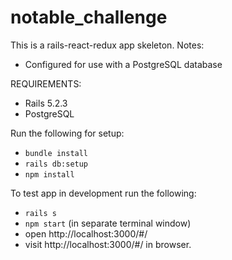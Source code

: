 # notable_challenge

This is a rails-react-redux app skeleton. 
Notes:
- Configured for use with a PostgreSQL database

REQUIREMENTS:
- Rails 5.2.3
- PostgreSQL

Run the following for setup:
  - `bundle install`
  - `rails db:setup`
  - `npm install`

To test app in development run the following:
  - `rails s`
  - `npm start` (in separate terminal window)
  - open http://localhost:3000/#/
  - visit http://localhost:3000/#/ in browser.
